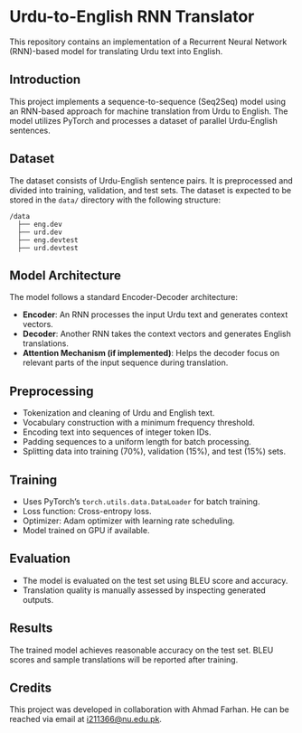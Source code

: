 # Urdu-to-English RNN Translator

This repository contains an implementation of a Recurrent Neural Network (RNN)-based model for translating Urdu text into English.

## Introduction
This project implements a sequence-to-sequence (Seq2Seq) model using an RNN-based approach for machine translation from Urdu to English. The model utilizes PyTorch and processes a dataset of parallel Urdu-English sentences.

## Dataset
The dataset consists of Urdu-English sentence pairs. It is preprocessed and divided into training, validation, and test sets. The dataset is expected to be stored in the `data/` directory with the following structure:
```
/data
  ├── eng.dev
  ├── urd.dev
  ├── eng.devtest
  ├── urd.devtest
```

## Model Architecture
The model follows a standard Encoder-Decoder architecture:
- **Encoder**: An RNN processes the input Urdu text and generates context vectors.
- **Decoder**: Another RNN takes the context vectors and generates English translations.
- **Attention Mechanism (if implemented)**: Helps the decoder focus on relevant parts of the input sequence during translation.

## Preprocessing
- Tokenization and cleaning of Urdu and English text.
- Vocabulary construction with a minimum frequency threshold.
- Encoding text into sequences of integer token IDs.
- Padding sequences to a uniform length for batch processing.
- Splitting data into training (70%), validation (15%), and test (15%) sets.

## Training
- Uses PyTorch’s `torch.utils.data.DataLoader` for batch training.
- Loss function: Cross-entropy loss.
- Optimizer: Adam optimizer with learning rate scheduling.
- Model trained on GPU if available.

## Evaluation
- The model is evaluated on the test set using BLEU score and accuracy.
- Translation quality is manually assessed by inspecting generated outputs.

## Results
The trained model achieves reasonable accuracy on the test set. BLEU scores and sample translations will be reported after training.

## Credits
This project was developed in collaboration with Ahmad Farhan. He can be reached via email at i211366@nu.edu.pk.


